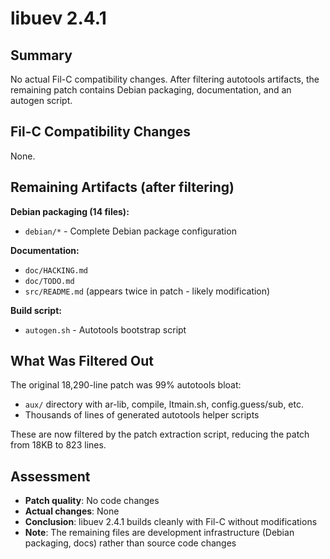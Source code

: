 # libuev 2.4.1

## Summary
No actual Fil-C compatibility changes. After filtering autotools artifacts, the remaining patch contains Debian packaging, documentation, and an autogen script.

## Fil-C Compatibility Changes
None.

## Remaining Artifacts (after filtering)

**Debian packaging (14 files):**
- `debian/*` - Complete Debian package configuration

**Documentation:**
- `doc/HACKING.md`
- `doc/TODO.md`
- `src/README.md` (appears twice in patch - likely modification)

**Build script:**
- `autogen.sh` - Autotools bootstrap script

## What Was Filtered Out

The original 18,290-line patch was 99% autotools bloat:
- `aux/` directory with ar-lib, compile, ltmain.sh, config.guess/sub, etc.
- Thousands of lines of generated autotools helper scripts

These are now filtered by the patch extraction script, reducing the patch from 18KB to 823 lines.

## Assessment
- **Patch quality**: No code changes
- **Actual changes**: None
- **Conclusion**: libuev 2.4.1 builds cleanly with Fil-C without modifications
- **Note**: The remaining files are development infrastructure (Debian packaging, docs) rather than source code changes
